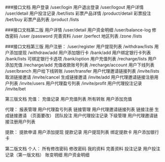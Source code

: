 ###接口文档
用户登录    /user/login 
用户退出登录  /user/logout 
用户详情    /user/detail
用户投注记录  /bet/lists
彩票产品详情  /product/detail
彩票投注    /bet/buy
彩票产品列表  /product /lists

###接口文档第二版
用户详情    /user/detail
用户资金明细  /user/balance-log
修改密码    /user /password
完善资料    /user /perfect
地区列表    /zone /lists

###接口文档第三版
用户注册：   /user/register
用户提现列表  /withdraw/lists
用户添加提现  /withdraw/add
用户添加银行卡 /bank/add
用户绑定银行卡列表   /bank/lists
可绑定银行卡选项    /bank/option
用户充值列表  /recharge/lists 
用户添加充值  /recharge/add
充值收款账号列表    /recharge/account
用户下线列表  /user/branch
用户给下线转账 /user/transfer
用户代理邀请链接列表  /invite/lists
取消链接邀请  /invite/cancel
生成链接邀请  /invite/add
用户代理邀请链接注册用户列表  /invite/users
用户代理盈亏列表    /invite/profit
用户代理投注记录    /invite/bet



第三版文档
充值：
充值记录     用户充值列表
所有转账     用户添加充值

代理：
报表管理     用户代理盈亏列表
链接管理     用户代理邀请链接列表
链接注册     生成链接邀请  （页面要改）
团队投注     用户代理投注记录
下级管理     用户代理邀请链接注册用户列表

提款：
提款申请      用户添加提现
提款记录      用户提现列表
绑定提款卡   用户添加银行卡

第二版文档
个人：
所有修改密码       修改密码
我的资料             完善资料
投注记录              用户投注记录（第一版文档）
账变明细              用户资金明细